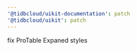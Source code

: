 ```yaml
---
'@tidbcloud/uikit-documentation': patch
'@tidbcloud/uikit': patch
---
```


fix ProTable Expaned styles
